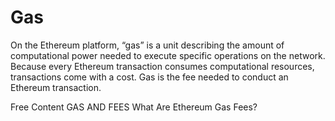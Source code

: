 # Gas

On the Ethereum platform, “gas” is a unit describing the amount of computational power needed to execute specific operations on the network. Because every Ethereum transaction consumes computational resources, transactions come with a cost. Gas is the fee needed to conduct an Ethereum transaction.

<ResourceGroupTitle>Free Content</ResourceGroupTitle>
<BadgeLink badgeText='Read' colorScheme='yellow' href='https://ethereum.org/pl/developers/docs/gas/'>GAS AND FEES</BadgeLink>
<BadgeLink badgeText='Read' colorScheme='yellow' href='https://www.coindesk.com/learn/what-are-ethereum-gas-fees/'>What Are Ethereum Gas Fees?</BadgeLink>